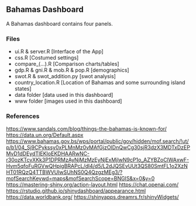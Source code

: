## Bahamas Dashboard

A Bahamas dashboard contains four panels.

### Files
- ui.R & server.R [Interface of the App]
- css.R [Costumed settings]
- compare_(...).R [Comparison charts/tables]
- gdp.R & gni.R & mob.R & pop.R [demographics]
- swot.R & swot_addition.py [swot analysis]
- country_location.R [Location of Bahamas and some surrounding island states]
- data folder [data used in this dashboard]
- www folder [images used in this dashboard]

### References
https://www.sandals.com/blog/things-the-bahamas-is-known-for/
https://data.un.org/Default.aspx
https://www.bahamas.gov.bs/wps/portal/public/gov/hidden/mof.search/!ut/p/b1/04_Sj9CPykssy0xPLMnMz0vMAfGjzOIDnQwCg30sjR3dzX3MDTxDzEPMvD1dDEydTIEKIoEKDHAARwNC-r30ozKTcvXKk3P1DPRMzAyNjMzMzEyNjExMjIwN9cP1o_AZYBZoClWAxwF-Hvm5qfoFuRGVwQHpigBRAPcL/dl4/d5/L2dJQSEvUUt3QS80SmtFL1o2XzNHT01RQzQ4TTBWVUIwSUhNS0Q4QzgzMEg3/?mofSearchKeywd=maps&mofSearchScope=BNGIS&x=0&y=0
https://mastering-shiny.org/action-layout.html
https://chat.openai.com/
https://rstudio.github.io/shinydashboard/appearance.html
https://data.worldbank.org/
https://shinyapps.dreamrs.fr/shinyWidgets/
